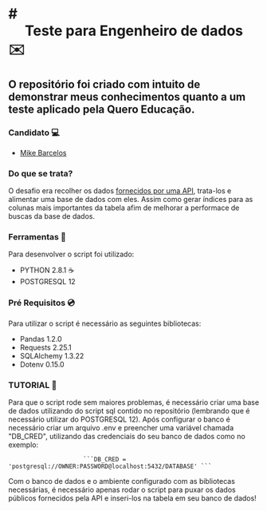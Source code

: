 # # <center> Teste para Engenheiro de dados </center> :envelope:

## O repositório foi criado com intuito de demonstrar meus conhecimentos quanto a um teste aplicado pela Quero Educação.

### Candidato :computer:

* [Mike Barcelos](https://www.linkedin.com/in/mike-barcelos-b4648016a/)

### Do que se trata?

O desafio era recolher os dados [fornecidos por uma API](http://dataeng.quero.com:5000/caged-data), trata-los e alimentar uma base de dados com eles. Assim como gerar índices para as colunas mais importantes da tabela afim de melhorar a performace de buscas da base de dados.

### Ferramentas :wrench:

Para desenvolver o script foi utilizado:

- PYTHON 2.8.1 :coffee:
- POSTGRESQL 12

### Pré Requisitos :cd:

Para utilizar o script é necessário as seguintes bibliotecas:
- Pandas 1.2.0
- Requests 2.25.1
- SQLAlchemy 1.3.22
- Dotenv 0.15.0

### TUTORIAL :rainbow:

Para que o script rode sem maiores problemas, é necessário criar uma base de dados utilizando do script sql contido no repositório (lembrando que é necessário utilizar do POSTGRESQL 12). Após configurar o banco é necessário criar um arquivo .env e preencher uma variável chamada "DB_CRED", utilizando das credenciais do seu banco de dados como no exemplo:
     		          
                         ```DB_CRED = 'postgresql://OWNER:PASSWORD@localhost:5432/DATABASE' ```
 
 Com o banco de dados e o ambiente configurado com as bibliotecas necessárias, é necessário apenas rodar o script para puxar os dados públicos fornecidos pela API e inseri-los na tabela em seu banco de dados!
